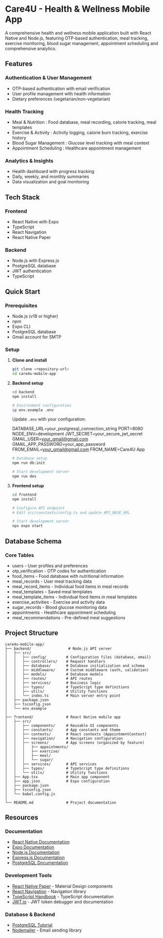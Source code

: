 # Care4U - Health & Wellness Mobile App

A comprehensive health and wellness mobile application built with React Native and Node.js, featuring OTP-based authentication, meal tracking, exercise monitoring, blood sugar management, appointment scheduling and comprehensive analytics.

## Features

### Authentication & User Management
- OTP-based authentication with email verification
- User profile management with health information
- Dietary preferences (vegetarian/non-vegetarian)

### Health Tracking
- Meal & Nutrition : Food database, meal recording, calorie tracking, meal templates
- Exercise & Activity : Activity logging, calorie burn tracking, exercise history
- Blood Sugar Management : Glucose level tracking with meal context
- Appointment Scheduling : Healthcare appointment management

### Analytics & Insights
- Health dashboard with progress tracking
- Daily, weekly, and monthly summaries
- Data visualization and goal monitoring

## Tech Stack

### Frontend
- React Native with Expo
- TypeScript
- React Navigation
- React Native Paper

### Backend
- Node.js with Express.js
- PostgreSQL database
- JWT authentication
- TypeScript

## Quick Start

### Prerequisites
- Node.js (v18 or higher)
- npm
- Expo CLI
- PostgreSQL database
- Gmail account for SMTP

### Setup

1. **Clone and install**
   ```bash
   git clone <repository-url>
   cd care4u-mobile-app
   ```

2. **Backend setup**
   ```bash
   cd backend
   npm install
   
   # Environment configuration
   cp env.example .env
   ```
   
   Update `.env` with your configuration:
   
   DATABASE_URL=your_postgresql_connection_string
   PORT=8080
   NODE_ENV=development
   JWT_SECRET=your_secure_jwt_secret
   GMAIL_USER=your_gmail@gmail.com
   GMAIL_APP_PASSWORD=your_app_password
   FROM_EMAIL=your_gmail@gmail.com
   FROM_NAME=Care4U App

   
   ```bash
   # Database setup
   npm run db:init
   
   # Start development server
   npm run dev
   ```

3. **Frontend setup**
   ```bash
   cd frontend
   npm install
   
   # Configure API endpoint
   # Edit src/constants/config.ts and update API_BASE_URL
   
   # Start development server
   npx expo start
   ```

## Database Schema

### Core Tables
- users - User profiles and preferences
- otp_verification - OTP codes for authentication
- food_items - Food database with nutritional information
- meal_records - User meal tracking data
- meal_record_items - Individual food items in meal records
- meal_templates - Saved meal templates
- meal_template_items - Individual food items in meal templates
- exercise_activities - Exercise and activity data
- sugar_records - Blood glucose monitoring data
- appointments - Healthcare appointment scheduling
- meal_recommendations - Pre-defined meal suggestions

## Project Structure

```
care4u-mobile-app/
├── backend/                 # Node.js API server
│   ├── src/
│   │   ├── config/         # Configuration files (database, email)
│   │   ├── controllers/    # Request handlers
│   │   ├── database/       # Database initialization and schema
│   │   ├── middleware/     # Custom middleware (auth, validation)
│   │   ├── models/         # Database models
│   │   ├── routes/         # API routes
│   │   ├── services/       # Business logic
│   │   ├── types/          # TypeScript type definitions
│   │   ├── utils/          # Utility functions
│   │   └── index.ts        # Main server entry point
│   ├── package.json
│   ├── tsconfig.json
│   └── env.example
│
├── frontend/               # React Native mobile app
│   ├── src/
│   │   ├── components/     # Reusable UI components
│   │   ├── constants/      # App constants and theme
│   │   ├── contexts/       # React contexts (AppointmentContext)
│   │   ├── navigation/     # Navigation configuration
│   │   ├── screens/        # App screens (organized by feature)
│   │   │   ├── appointments/
│   │   │   ├── exercise/
│   │   │   ├── meal/
│   │   │   └── sugar/
│   │   ├── services/       # API services
│   │   ├── types/          # TypeScript type definitions
│   │   └── utils/          # Utility functions
│   ├── App.tsx             # Main app component
│   ├── app.json            # Expo configuration
│   ├── package.json
│   ├── tsconfig.json
│   └── babel.config.js
│
└── README.md               # Project documentation

```
## Resources

### Documentation
- [React Native Documentation](https://reactnative.dev/docs/getting-started)
- [Expo Documentation](https://docs.expo.dev/)
- [Node.js Documentation](https://nodejs.org/en/docs/)
- [Express.js Documentation](https://expressjs.com/)
- [PostgreSQL Documentation](https://www.postgresql.org/docs/)

### Development Tools
- [React Native Paper](https://callstack.github.io/react-native-paper/) - Material Design components
- [React Navigation](https://reactnavigation.org/) - Navigation library
- [TypeScript Handbook](https://www.typescriptlang.org/docs/) - TypeScript documentation
- [JWT.io](https://jwt.io/) - JWT token debugger and documentation

### Database & Backend
- [PostgreSQL Tutorial](https://www.postgresqltutorial.com/)
- [Nodemailer](https://nodemailer.com/) - Email sending library




